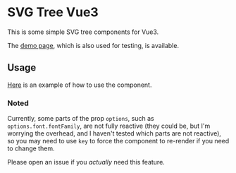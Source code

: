 # SVG Tree Vue3

This is some simple SVG tree components for Vue3.

The [demo page](https://theverydarkness.github.io/svg-tree-vue3/), which is also used for testing, is available.

## Usage

[Here](./src/App.vue) is an example of how to use the component.

### Noted

Currently, some parts of the prop `options`, such as `options.font.fontFamily`, are not fully reactive (they could be, but I'm worrying the overhead, and I haven't tested which parts are not reactive), so you may need to use `key` to force the component to re-render if you need to change them.

Please open an issue if you _actually_ need this feature.
